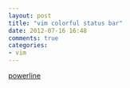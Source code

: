 ```yaml
---
layout: post
title: "vim colorful status bar"
date: 2012-07-16 16:48
comments: true
categories: 
- vim
---
```

[powerline](https://github.com/Lokaltog/vim-powerline)
